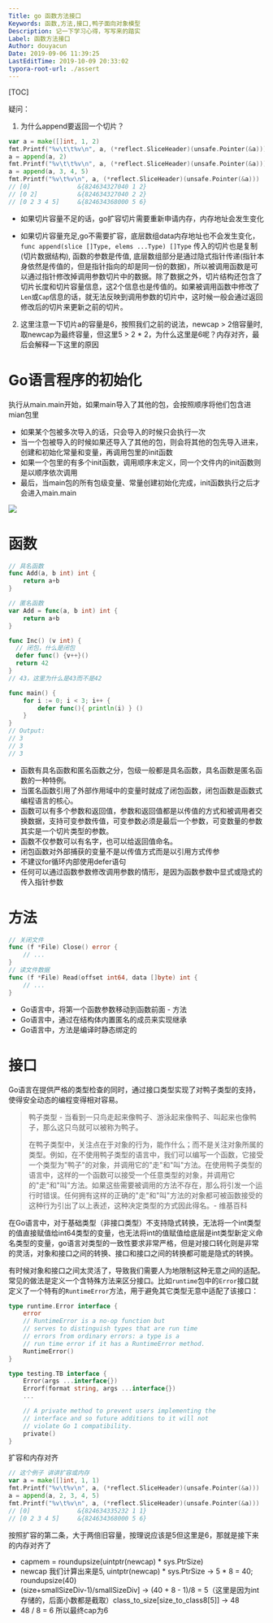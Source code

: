 ```yaml
---
Title: go 函数方法接口
Keywords: 函数,方法,接口,鸭子面向对象模型
Description: 记一下学习心得，写写来的踏实
Label: 函数方法接口
Author: douyacun
Date: 2019-09-06 11:39:25
LastEditTime: 2019-10-09 20:33:02
typora-root-url: ./assert
---
```


[TOC]

疑问：

1. 为什么append要返回一个切片？

```go
var a = make([]int, 1, 2)
fmt.Printf("%v\t\t%v\n", a, (*reflect.SliceHeader)(unsafe.Pointer(&a)))
a = append(a, 2)
fmt.Printf("%v\t\t%v\n", a, (*reflect.SliceHeader)(unsafe.Pointer(&a)))
a = append(a, 3, 4, 5)
fmt.Printf("%v\t%v\n", a, (*reflect.SliceHeader)(unsafe.Pointer(&a)))
// [0]             &{824634327040 1 2}
// [0 2]           &{824634327040 2 2}
// [0 2 3 4 5]     &{824634368000 5 6}
```

- 如果切片容量不足的话，go扩容切片需要重新申请内存，内存地址会发生变化

- 如果切片容量充足,go不需要扩容，底层数组data内存地址也不会发生变化，`func append(slice []Type, elems ...Type) []Type` 传入的切片也是复制(切片数据结构), 函数的参数是传值, 底层数组部分是通过隐式指针传递(指针本身依然是传值的，但是指针指向的却是同一份的数据)，所以被调用函数是可以通过指针修改掉调用参数切片中的数据。除了数据之外，切片结构还包含了切片长度和切片容量信息，这2个信息也是传值的。如果被调用函数中修改了`Len`或`Cap`信息的话，就无法反映到调用参数的切片中，这时候一般会通过返回修改后的切片来更新之前的切片。

2. 这里注意一下切片a的容量是6，按照我们之前的说法，newcap > 2倍容量时, 取newcap为最终容量，但这里5 > 2 * 2，为什么这里是6呢？内存对齐，最后会解释一下这里的原因

# Go语言程序的初始化

执行从main.main开始，如果main导入了其他的包，会按照顺序将他们包含进mian包里

- 如果某个包被多次导入的话，只会导入的时候只会执行一次
- 当一个包被导入的时候如果还导入了其他的包，则会将其他的包先导入进来，创建和初始化常量和变量，再调用包里的init函数
- 如果一个包里的有多个init函数，调用顺序未定义，同一个文件内的init函数则是以顺序依次调用
- 最后，当main包的所有包级变量、常量创建初始化完成，init函数执行之后才会进入main.main

![](/数组切片引用.png)

# 函数

```go
// 具名函数
func Add(a, b int) int {
    return a+b
}

// 匿名函数
var Add = func(a, b int) int {
    return a+b
}

func Inc() (v int) {
  // 闭包，什么是闭包
  defer func() {v++}()
  return 42
}
// 43，这里为什么是43而不是42

func main() {
    for i := 0; i < 3; i++ {
        defer func(){ println(i) } ()
    }
}
// Output:
// 3
// 3
// 3
```

- 函数有具名函数和匿名函数之分，包级一般都是具名函数，具名函数是匿名函数的一种特例。
- 当匿名函数引用了外部作用域中的变量时就成了闭包函数，闭包函数是函数式编程语言的核心。
- 函数可以有多个参数和返回值，参数和返回值都是以传值的方式和被调用者交换数据，支持可变参数传值，可变参数必须是最后一个参数，可变数量的参数其实是一个切片类型的参数。
- 函数不仅参数可以有名字，也可以给返回值命名。
- 闭包函数对外部捕获的变量不是以传值方式而是以引用方式传参
- 不建议for循环内部使用defer语句
- 任何可以通过函数参数修改调用参数的情形，是因为函数参数中显式或隐式的传入指针参数

# 方法

```go
// 关闭文件
func (f *File) Close() error {
    // ...
}
// 读文件数据
func (f *File) Read(offset int64, data []byte) int {
    // ...
}
```

- Go语言中，将第一个函数参数移动到函数前面 - 方法
- Go语言中，通过在结构体内置匿名的成员来实现继承
- Go语言中，方法是编译时静态绑定的

# 接口

Go语言在提供严格的类型检查的同时，通过接口类型实现了对鸭子类型的支持，使得安全动态的编程变得相对容易。

> 鸭子类型 -  当看到一只鸟走起来像鸭子、游泳起来像鸭子、叫起来也像鸭子，那么这只鸟就可以被称为鸭子。
>
> 在鸭子类型中，关注点在于对象的行为，能作什么；而不是关注对象所属的类型。例如，在不使用鸭子类型的语言中，我们可以编写一个函数，它接受一个类型为"鸭子"的对象，并调用它的"走"和"叫"方法。在使用鸭子类型的语言中，这样的一个函数可以接受一个任意类型的对象，并调用它的"走"和"叫"方法。如果这些需要被调用的方法不存在，那么将引发一个运行时错误。任何拥有这样的正确的"走"和"叫"方法的对象都可被函数接受的这种行为引出了以上表述，这种决定类型的方式因此得名。- 维基百科



在Go语言中，对于基础类型（非接口类型）不支持隐式转换，无法将一个int类型的值直接赋值给int64类型的变量，也无法将int的值赋值给底层是int类型新定义命名类型的变量，go语言对类型的一致性要求非常严格，但是对接口转化则是非常的灵活，对象和接口之间的转换、接口和接口之间的转换都可能是隐式的转换。

有时候对象和接口之间太灵活了，导致我们需要人为地限制这种无意之间的适配。常见的做法是定义一个含特殊方法来区分接口。比如`runtime`包中的`Error`接口就定义了一个特有的`RuntimeError`方法，用于避免其它类型无意中适配了该接口：

```go
type runtime.Error interface {
    error
    // RuntimeError is a no-op function but
    // serves to distinguish types that are run time
    // errors from ordinary errors: a type is a
    // run time error if it has a RuntimeError method.
    RuntimeError()
}

type testing.TB interface {
    Error(args ...interface{})
    Errorf(format string, args ...interface{})
    ...

    // A private method to prevent users implementing the
    // interface and so future additions to it will not
    // violate Go 1 compatibility.
    private()
}
```

扩容和内存对齐

```go
// 这个例子 讲讲扩容或内存
var a = make([]int, 1, 1)
fmt.Printf("%v\t%v\n", a, (*reflect.SliceHeader)(unsafe.Pointer(&a)))
a = append(a, 2, 3, 4, 5)
fmt.Printf("%v\t%v\n", a, (*reflect.SliceHeader)(unsafe.Pointer(&a)))
// [0]             &{824634335232 1 1}
// [0 2 3 4 5]     &{824634368000 5 6}
```

按照扩容的第二条，大于两倍旧容量，按理说应该是5但这里是6，那就是接下来的内存对齐了

- capmem = roundupsize(uintptr(newcap) * sys.PtrSize)
- newcap 我们计算出来是5, uintptr(newcap) * sys.PtrSize -> 5 * 8 = 40; roundupsize(40)
- (size+smallSizeDiv-1)/smallSizeDiv] -> (40 + 8 - 1)/8 = 5（这里是因为int存储的，后面小数都是截取）class_to_size[size_to_class8[5]] -> 48 
- 48 / 8 = 6 所以最终cap为6